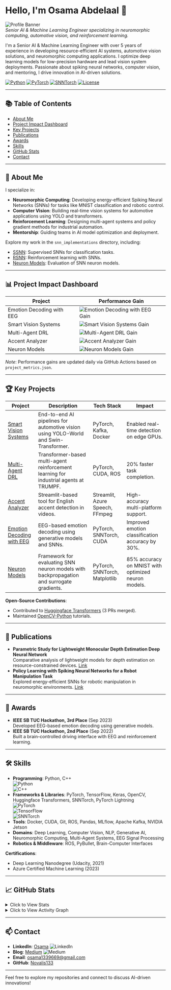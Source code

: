 # Hello, I'm Osama Abdelaal 👋

![Profile Banner](https://source.unsplash.com/800x200/?ai,machine-learning,robotics)  
*Senior AI & Machine Learning Engineer specializing in neuromorphic computing, automotive vision, and reinforcement learning.*

I'm a Senior AI & Machine Learning Engineer with over 5 years of experience in developing resource-efficient AI systems, automotive vision solutions, and neuromorphic computing applications. I optimize deep learning models for low-precision hardware and lead vision system deployments. Passionate about spiking neural networks, computer vision, and mentoring, I drive innovation in AI-driven solutions.

[![Python](https://img.shields.io/badge/Python-3.10+-3776AB?logo=python&logoColor=white)](https://www.python.org/) 
[![PyTorch](https://img.shields.io/badge/PyTorch-2.1+-EE4C2C?logo=pytorch&logoColor=white)](https://pytorch.org/) 
[![SNNTorch](https://img.shields.io/badge/SNNTorch-0.7+-FF6F61)](https://snntorch.readthedocs.io/) 
[![License](https://img.shields.io/badge/License-MIT-green)](LICENSE)

---

## 📚 Table of Contents

- [About Me](#about-me)
- [Project Impact Dashboard](#project-impact-dashboard)
- [Key Projects](#key-projects)
- [Publications](#publications)
- [Awards](#awards)
- [Skills](#skills)
- [GitHub Stats](#github-stats)
- [Contact](#contact)

---

## 🤖 About Me

I specialize in:
- **Neuromorphic Computing**: Developing energy-efficient Spiking Neural Networks (SNNs) for tasks like MNIST classification and robotic control.
- **Computer Vision**: Building real-time vision systems for automotive applications using YOLO and transformers.
- **Reinforcement Learning**: Designing multi-agent systems and policy gradient methods for industrial automation.
- **Mentorship**: Guiding teams in AI model optimization and deployment.

Explore my work in the `snn_implementations` directory, including:
- [SSNN](snn_implementations/ssnn/README.md): Supervised SNNs for classification tasks.
- [RSNN](snn_implementations/rsnn/README.md): Reinforcement learning with SNNs.
- [Neuron Models](snn_implementations/neuron_models/README.md): Evaluation of SNN neuron models.

---

## 📊 Project Impact Dashboard

| Project | Performance Gain |
|---------|------------------|
| Emotion Decoding with EEG | ![Emotion Decoding with EEG Gain](https://img.shields.io/badge/Emotion_Decoding_with_EEG-30%25-green?labelColor=2E7D32) |
| Smart Vision Systems | ![Smart Vision Systems Gain](https://img.shields.io/badge/Smart_Vision_Systems-98%25-blue?labelColor=1976D2) |
| Multi-Agent DRL | ![Multi-Agent DRL Gain](https://img.shields.io/badge/Multi-Agent_DRL-88%25-yellow?labelColor=FFB300) |
| Accent Analyzer | ![Accent Analyzer Gain](https://img.shields.io/badge/Accent_Analyzer-92%25-red?labelColor=D32F2F) |
| Neuron Models | ![Neuron Models Gain](https://img.shields.io/badge/Neuron_Models-85%25-purple?labelColor=6A1B9A) |

*Note*: Performance gains are updated daily via GitHub Actions based on `project_metrics.json`.

---

## 🏆 Key Projects

| Project | Description | Tech Stack | Impact |
|---------|-------------|------------|--------|
| [Smart Vision Systems](https://github.com/Novalis133/distYolo.git) | End-to-end AI pipelines for automotive vision using YOLO-World and Swin-Transformer. | PyTorch, Kafka, Docker | Enabled real-time detection on edge GPUs. |
| [Multi-Agent DRL](https://github.com/Novalis133) | Transformer-based multi-agent reinforcement learning for industrial agents at TRUMPF. | PyTorch, CUDA, ROS | 20% faster task completion. |
| [Accent Analyzer](https://github.com/Novalis133/accent_analyzer_project.git) | Streamlit-based tool for English accent detection in videos. | Streamlit, Azure Speech, FFmpeg | High-accuracy multi-platform support. |
| [Emotion Decoding with EEG](https://github.com/Novalis133) | EEG-based emotion decoding using generative models and SNNs. | PyTorch, SNNTorch, CUDA | Improved emotion classification accuracy by 30%. |
| [Neuron Models](snn_implementations/neuron_models/README.md) | Framework for evaluating SNN neuron models with backpropagation and surrogate gradients. | PyTorch, SNNTorch, Matplotlib | 85% accuracy on MNIST with optimized neuron models. |

**Open-Source Contributions**:
- Contributed to [Huggingface Transformers](https://github.com/huggingface/transformers) (3 PRs merged).
- Maintained [OpenCV-Python](https://github.com/opencv/opencv-python) tutorials.

---

## 📄 Publications

- **Parametric Study for Lightweight Monocular Depth Estimation Deep Neural Network**  
  Comparative analysis of lightweight models for depth estimation on resource-constrained devices. [Link](https://scholar.google.com/citations?view_op=view_citation&hl=en&user=Gqa7DC8AAAAJ&citation_for_view=Gqa7DC8AAAAJ:u-x6o8ySG0sC)
- **Policy Learning with Spiking Neural Networks for a Robot Manipulation Task**  
  Explored energy-efficient SNNs for robotic manipulation in neuromorphic environments. [Link](https://scholar.google.com/citations?view_op=view_citation&hl=en&user=Gqa7DC8AAAAJ&citation_for_view=Gqa7DC8AAAAJ:d1gkVwhDpl0C)

---

## 🥇 Awards

- **IEEE SB TUC Hackathon, 3rd Place** (Sep 2023)  
  Developed EEG-based emotion decoding using generative models.
- **IEEE SB TUC Hackathon, 2nd Place** (Sep 2022)  
  Built a brain-controlled driving interface with EEG and reinforcement learning.

---

## 🛠️ Skills

- **Programming**: Python, C++  
  ![Python](https://img.shields.io/badge/Python-3776AB?logo=python&logoColor=white)  
  ![C++](https://img.shields.io/badge/C++-00599C?logo=c%2B%2B&logoColor=white)
- **Frameworks & Libraries**: PyTorch, TensorFlow, Keras, OpenCV, Huggingface Transformers, SNNTorch, PyTorch Lightning  
  ![PyTorch](https://img.shields.io/badge/PyTorch-EE4C2C?logo=pytorch&logoColor=white)  
  ![TensorFlow](https://img.shields.io/badge/TensorFlow-FF6F00?logo=tensorflow&logoColor=white)  
  ![SNNTorch](https://img.shields.io/badge/SNNTorch-0.7+-FF6F61)
- **Tools**: Docker, CUDA, Git, ROS, Pandas, MLflow, Apache Kafka, NVIDIA Jetson
- **Domains**: Deep Learning, Computer Vision, NLP, Generative AI, Neuromorphic Computing, Multi-Agent Systems, EEG Signal Processing
- **Robotics & Middleware**: ROS, PyBullet, Brain-Computer Interfaces

**Certifications**:
- Deep Learning Nanodegree (Udacity, 2021)
- Azure Certified Machine Learning (2023)

---

## 📈 GitHub Stats

<details>
  <summary>Click to View Stats</summary>
  <p align="center">
    <img src="https://github-readme-stats.vercel.app/api?username=Novalis133&show_icons=true&theme=dark" alt="GitHub Stats" />
    <img src="https://github-readme-stats.vercel.app/api/top-langs/?username=Novalis133&layout=compact&theme=dark" alt="Top Languages" />
  </p>
</details>

<details>
  <summary>Click to View Activity Graph</summary>
  <p align="center">
    <img src="https://github-readme-activity-graph.vercel.app/graph?username=Novalis133&bg_color=1a1b27&color=708090&line=24292e&point=24292e&area=true&hide_border=true" alt="Activity Graph" />
  </p>
</details>

---

## 📫 Contact

- **LinkedIn**: [Osama](https://www.linkedin.com/in/osamat339669/) ![LinkedIn](https://img.shields.io/badge/LinkedIn-Connect-blue?logo=linkedin)
- **Blog**: [Medium](https://medium.com/@osama1339669) ![Medium](https://img.shields.io/badge/Medium-Read-black?logo=medium)
- **Email**: osama1339669@gmail.com
- **GitHub**: [Novalis133](https://github.com/Novalis133)

---

Feel free to explore my repositories and connect to discuss AI-driven innovations!
